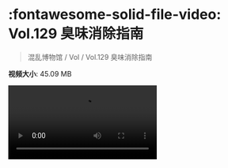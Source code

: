 # :fontawesome-solid-file-video: Vol.129 臭味消除指南

> 混乱博物馆 / Vol / Vol.129 臭味消除指南

**视频大小**: 45.09 MB

<div class="video"><video src="https://file.hsyhx.top/archive/混乱博物馆/Vol/129.mp4" controls preload>🤔 您的浏览器不支持 video 标签</video></div>